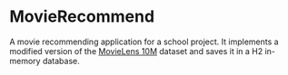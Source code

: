 # MovieRecommend
A movie recommending application for a school project. It implements a modified version of the [MovieLens 10M](https://grouplens.org/datasets/movielens/10m/) dataset and saves it in a H2 in-memory database.
